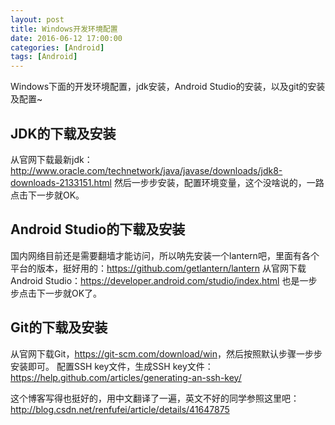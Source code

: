 ```yaml
---
layout: post
title: Windows开发环境配置
date: 2016-06-12 17:00:00
categories: [Android]
tags: [Android]
---
```


Windows下面的开发环境配置，jdk安装，Android Studio的安装，以及git的安装及配置~
<!--more-->

##  JDK的下载及安装

从官网下载最新jdk：<http://www.oracle.com/technetwork/java/javase/downloads/jdk8-downloads-2133151.html> 然后一步步安装，配置环境变量，这个没啥说的，一路点击下一步就OK。

##  Android Studio的下载及安装 

国内网络目前还是需要翻墙才能访问，所以呐先安装一个lantern吧，里面有各个平台的版本，挺好用的：<https://github.com/getlantern/lantern>
从官网下载Android Studio：<https://developer.android.com/studio/index.html> 也是一步步点击下一步就OK了。

##  Git的下载及安装

从官网下载Git，<https://git-scm.com/download/win>，然后按照默认步骤一步步安装即可。
配置SSH key文件，生成SSH key文件：<https://help.github.com/articles/generating-an-ssh-key/>

这个博客写得也挺好的，用中文翻译了一遍，英文不好的同学参照这里吧：<http://blog.csdn.net/renfufei/article/details/41647875>